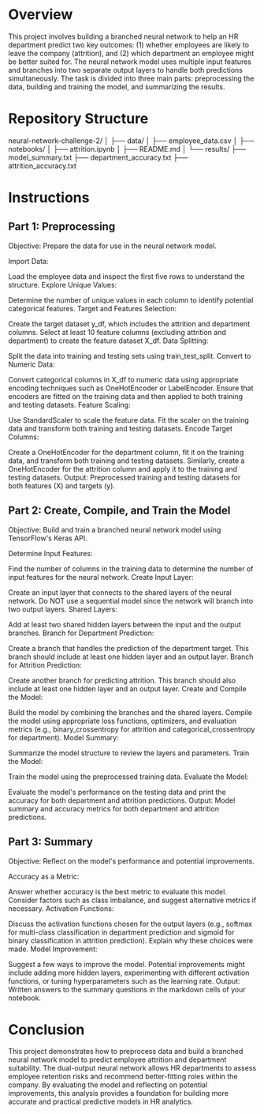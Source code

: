 # Overview
This project involves building a branched neural network to help an HR department predict two key outcomes: (1) whether employees are likely to leave the company (attrition), and (2) which department an employee might be better suited for. The neural network model uses multiple input features and branches into two separate output layers to handle both predictions simultaneously. The task is divided into three main parts: preprocessing the data, building and training the model, and summarizing the results.

# Repository Structure
neural-network-challenge-2/
│
├── data/
│   ├── employee_data.csv
│
├── notebooks/
│   ├── attrition.ipynb
│
├── README.md
│
└── results/
    ├── model_summary.txt
    ├── department_accuracy.txt
    ├── attrition_accuracy.txt

# Instructions
## Part 1: Preprocessing
Objective: Prepare the data for use in the neural network model.

Import Data:

Load the employee data and inspect the first five rows to understand the structure.
Explore Unique Values:

Determine the number of unique values in each column to identify potential categorical features.
Target and Features Selection:

Create the target dataset y_df, which includes the attrition and department columns.
Select at least 10 feature columns (excluding attrition and department) to create the feature dataset X_df.
Data Splitting:

Split the data into training and testing sets using train_test_split.
Convert to Numeric Data:

Convert categorical columns in X_df to numeric data using appropriate encoding techniques such as OneHotEncoder or LabelEncoder.
Ensure that encoders are fitted on the training data and then applied to both training and testing datasets.
Feature Scaling:

Use StandardScaler to scale the feature data. Fit the scaler on the training data and transform both training and testing datasets.
Encode Target Columns:

Create a OneHotEncoder for the department column, fit it on the training data, and transform both training and testing datasets.
Similarly, create a OneHotEncoder for the attrition column and apply it to the training and testing datasets.
Output: Preprocessed training and testing datasets for both features (X) and targets (y).

## Part 2: Create, Compile, and Train the Model
Objective: Build and train a branched neural network model using TensorFlow's Keras API.

Determine Input Features:

Find the number of columns in the training data to determine the number of input features for the neural network.
Create Input Layer:

Create an input layer that connects to the shared layers of the neural network. Do NOT use a sequential model since the network will branch into two output layers.
Shared Layers:

Add at least two shared hidden layers between the input and the output branches.
Branch for Department Prediction:

Create a branch that handles the prediction of the department target. This branch should include at least one hidden layer and an output layer.
Branch for Attrition Prediction:

Create another branch for predicting attrition. This branch should also include at least one hidden layer and an output layer.
Create and Compile the Model:

Build the model by combining the branches and the shared layers.
Compile the model using appropriate loss functions, optimizers, and evaluation metrics (e.g., binary_crossentropy for attrition and categorical_crossentropy for department).
Model Summary:

Summarize the model structure to review the layers and parameters.
Train the Model:

Train the model using the preprocessed training data.
Evaluate the Model:

Evaluate the model's performance on the testing data and print the accuracy for both department and attrition predictions.
Output: Model summary and accuracy metrics for both department and attrition predictions.

## Part 3: Summary
Objective: Reflect on the model's performance and potential improvements.

Accuracy as a Metric:

Answer whether accuracy is the best metric to evaluate this model. Consider factors such as class imbalance, and suggest alternative metrics if necessary.
Activation Functions:

Discuss the activation functions chosen for the output layers (e.g., softmax for multi-class classification in department prediction and sigmoid for binary classification in attrition prediction). Explain why these choices were made.
Model Improvement:

Suggest a few ways to improve the model. Potential improvements might include adding more hidden layers, experimenting with different activation functions, or tuning hyperparameters such as the learning rate.
Output: Written answers to the summary questions in the markdown cells of your notebook.

# Conclusion
This project demonstrates how to preprocess data and build a branched neural network model to predict employee attrition and department suitability. The dual-output neural network allows HR departments to assess employee retention risks and recommend better-fitting roles within the company. By evaluating the model and reflecting on potential improvements, this analysis provides a foundation for building more accurate and practical predictive models in HR analytics.
